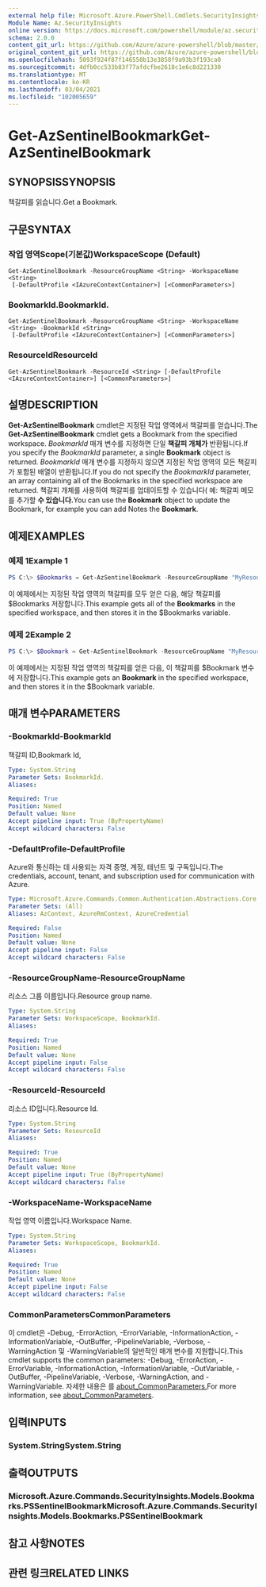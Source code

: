```yaml
---
external help file: Microsoft.Azure.PowerShell.Cmdlets.SecurityInsights.dll-Help.xml
Module Name: Az.SecurityInsights
online version: https://docs.microsoft.com/powershell/module/az.securityinsights/get-azsentinelbookmark
schema: 2.0.0
content_git_url: https://github.com/Azure/azure-powershell/blob/master/src/SecurityInsights/SecurityInsights/help/Get-AzSentinelBookmark.md
original_content_git_url: https://github.com/Azure/azure-powershell/blob/master/src/SecurityInsights/SecurityInsights/help/Get-AzSentinelBookmark.md
ms.openlocfilehash: 5093f924f87f146550b13e3858f9a93b3f193ca0
ms.sourcegitcommit: 4dfb0cc533b83f77afdcfbe2618c1e6c8d221330
ms.translationtype: MT
ms.contentlocale: ko-KR
ms.lasthandoff: 03/04/2021
ms.locfileid: "102005659"
---
```

# <span data-ttu-id="67098-101">Get-AzSentinelBookmark</span><span class="sxs-lookup"><span data-stu-id="67098-101">Get-AzSentinelBookmark</span></span>

## <span data-ttu-id="67098-102">SYNOPSIS</span><span class="sxs-lookup"><span data-stu-id="67098-102">SYNOPSIS</span></span>
<span data-ttu-id="67098-103">책갈피를 읽습니다.</span><span class="sxs-lookup"><span data-stu-id="67098-103">Get a Bookmark.</span></span>

## <span data-ttu-id="67098-104">구문</span><span class="sxs-lookup"><span data-stu-id="67098-104">SYNTAX</span></span>

### <span data-ttu-id="67098-105">작업 영역Scope(기본값)</span><span class="sxs-lookup"><span data-stu-id="67098-105">WorkspaceScope (Default)</span></span>
```
Get-AzSentinelBookmark -ResourceGroupName <String> -WorkspaceName <String>
 [-DefaultProfile <IAzureContextContainer>] [<CommonParameters>]
```

### <span data-ttu-id="67098-106">BookmarkId.</span><span class="sxs-lookup"><span data-stu-id="67098-106">BookmarkId.</span></span>
```
Get-AzSentinelBookmark -ResourceGroupName <String> -WorkspaceName <String> -BookmarkId <String>
 [-DefaultProfile <IAzureContextContainer>] [<CommonParameters>]
```

### <span data-ttu-id="67098-107">ResourceId</span><span class="sxs-lookup"><span data-stu-id="67098-107">ResourceId</span></span>
```
Get-AzSentinelBookmark -ResourceId <String> [-DefaultProfile <IAzureContextContainer>] [<CommonParameters>]
```

## <span data-ttu-id="67098-108">설명</span><span class="sxs-lookup"><span data-stu-id="67098-108">DESCRIPTION</span></span>
<span data-ttu-id="67098-109">**Get-AzSentinelBookmark** cmdlet은 지정된 작업 영역에서 책갈피를 얻습니다.</span><span class="sxs-lookup"><span data-stu-id="67098-109">The **Get-AzSentinelBookmark** cmdlet gets a Bookmark from the specified workspace.</span></span>
<span data-ttu-id="67098-110">*BookmarkId* 매개 변수를 지정하면 단일 **책갈피 개체가** 반환됩니다.</span><span class="sxs-lookup"><span data-stu-id="67098-110">If you specify the *BookmarkId* parameter, a single **Bookmark** object is returned.</span></span>
<span data-ttu-id="67098-111">*BookmarkId* 매개 변수를 지정하지 않으면 지정된 작업 영역의 모든 책갈피가 포함된 배열이 반환됩니다.</span><span class="sxs-lookup"><span data-stu-id="67098-111">If you do not specify the *BookmarkId* parameter, an array containing all of the Bookmarks in the specified workspace are returned.</span></span>
<span data-ttu-id="67098-112">책갈피  개체를 사용하여 책갈피를 업데이트할 수 있습니다( 예: 책갈피 메모를 추가할 **수 있습니다.**</span><span class="sxs-lookup"><span data-stu-id="67098-112">You can use the **Bookmark** object to update the Bookmark, for example you can add Notes the **Bookmark**.</span></span>

## <span data-ttu-id="67098-113">예제</span><span class="sxs-lookup"><span data-stu-id="67098-113">EXAMPLES</span></span>

### <span data-ttu-id="67098-114">예제 1</span><span class="sxs-lookup"><span data-stu-id="67098-114">Example 1</span></span>
```powershell
PS C:\> $Bookmarks = Get-AzSentinelBookmark -ResourceGroupName "MyResourceGroup" -WorkspaceName "MyWorkspaceName"
```

<span data-ttu-id="67098-115">이 예제에서는 지정된  작업 영역의 책갈피를 모두 얻은 다음, 해당 책갈피를 $Bookmarks 저장합니다.</span><span class="sxs-lookup"><span data-stu-id="67098-115">This example gets all of the **Bookmarks** in the specified workspace, and then stores it in the $Bookmarks variable.</span></span>

### <span data-ttu-id="67098-116">예제 2</span><span class="sxs-lookup"><span data-stu-id="67098-116">Example 2</span></span>
```powershell
PS C:\> $Bookmark = Get-AzSentinelBookmark -ResourceGroupName "MyResourceGroup" -WorkspaceName "MyWorkspaceName" -BookmarkId "MyBookmarkId"
```

<span data-ttu-id="67098-117">이 예제에서는  지정된 작업 영역의 책갈피를 얻은 다음, 이 책갈피를 $Bookmark 변수에 저장합니다.</span><span class="sxs-lookup"><span data-stu-id="67098-117">This example gets an **Bookmark** in the specified workspace, and then stores it in the $Bookmark variable.</span></span>

## <span data-ttu-id="67098-118">매개 변수</span><span class="sxs-lookup"><span data-stu-id="67098-118">PARAMETERS</span></span>

### <span data-ttu-id="67098-119">-BookmarkId</span><span class="sxs-lookup"><span data-stu-id="67098-119">-BookmarkId</span></span>
<span data-ttu-id="67098-120">책갈피 ID,</span><span class="sxs-lookup"><span data-stu-id="67098-120">Bookmark Id,</span></span>

```yaml
Type: System.String
Parameter Sets: BookmarkId.
Aliases:

Required: True
Position: Named
Default value: None
Accept pipeline input: True (ByPropertyName)
Accept wildcard characters: False
```

### <span data-ttu-id="67098-121">-DefaultProfile</span><span class="sxs-lookup"><span data-stu-id="67098-121">-DefaultProfile</span></span>
<span data-ttu-id="67098-122">Azure와 통신하는 데 사용되는 자격 증명, 계정, 테넌트 및 구독입니다.</span><span class="sxs-lookup"><span data-stu-id="67098-122">The credentials, account, tenant, and subscription used for communication with Azure.</span></span>

```yaml
Type: Microsoft.Azure.Commands.Common.Authentication.Abstractions.Core.IAzureContextContainer
Parameter Sets: (All)
Aliases: AzContext, AzureRmContext, AzureCredential

Required: False
Position: Named
Default value: None
Accept pipeline input: False
Accept wildcard characters: False
```

### <span data-ttu-id="67098-123">-ResourceGroupName</span><span class="sxs-lookup"><span data-stu-id="67098-123">-ResourceGroupName</span></span>
<span data-ttu-id="67098-124">리소스 그룹 이름입니다.</span><span class="sxs-lookup"><span data-stu-id="67098-124">Resource group name.</span></span>

```yaml
Type: System.String
Parameter Sets: WorkspaceScope, BookmarkId.
Aliases:

Required: True
Position: Named
Default value: None
Accept pipeline input: False
Accept wildcard characters: False
```

### <span data-ttu-id="67098-125">-ResourceId</span><span class="sxs-lookup"><span data-stu-id="67098-125">-ResourceId</span></span>
<span data-ttu-id="67098-126">리소스 ID입니다.</span><span class="sxs-lookup"><span data-stu-id="67098-126">Resource Id.</span></span>

```yaml
Type: System.String
Parameter Sets: ResourceId
Aliases:

Required: True
Position: Named
Default value: None
Accept pipeline input: True (ByPropertyName)
Accept wildcard characters: False
```

### <span data-ttu-id="67098-127">-WorkspaceName</span><span class="sxs-lookup"><span data-stu-id="67098-127">-WorkspaceName</span></span>
<span data-ttu-id="67098-128">작업 영역 이름입니다.</span><span class="sxs-lookup"><span data-stu-id="67098-128">Workspace Name.</span></span>

```yaml
Type: System.String
Parameter Sets: WorkspaceScope, BookmarkId.
Aliases:

Required: True
Position: Named
Default value: None
Accept pipeline input: False
Accept wildcard characters: False
```

### <span data-ttu-id="67098-129">CommonParameters</span><span class="sxs-lookup"><span data-stu-id="67098-129">CommonParameters</span></span>
<span data-ttu-id="67098-130">이 cmdlet은 -Debug, -ErrorAction, -ErrorVariable, -InformationAction, -InformationVariable, -OutBuffer, -PipelineVariable, -Verbose, -WarningAction 및 -WarningVariable의 일반적인 매개 변수를 지원합니다.</span><span class="sxs-lookup"><span data-stu-id="67098-130">This cmdlet supports the common parameters: -Debug, -ErrorAction, -ErrorVariable, -InformationAction, -InformationVariable, -OutVariable, -OutBuffer, -PipelineVariable, -Verbose, -WarningAction, and -WarningVariable.</span></span> <span data-ttu-id="67098-131">자세한 내용은 를 [about_CommonParameters.](http://go.microsoft.com/fwlink/?LinkID=113216)</span><span class="sxs-lookup"><span data-stu-id="67098-131">For more information, see [about_CommonParameters](http://go.microsoft.com/fwlink/?LinkID=113216).</span></span>

## <span data-ttu-id="67098-132">입력</span><span class="sxs-lookup"><span data-stu-id="67098-132">INPUTS</span></span>

### <span data-ttu-id="67098-133">System.String</span><span class="sxs-lookup"><span data-stu-id="67098-133">System.String</span></span>
## <span data-ttu-id="67098-134">출력</span><span class="sxs-lookup"><span data-stu-id="67098-134">OUTPUTS</span></span>

### <span data-ttu-id="67098-135">Microsoft.Azure.Commands.SecurityInsights.Models.Bookmarks.PSSentinelBookmark</span><span class="sxs-lookup"><span data-stu-id="67098-135">Microsoft.Azure.Commands.SecurityInsights.Models.Bookmarks.PSSentinelBookmark</span></span>
## <span data-ttu-id="67098-136">참고 사항</span><span class="sxs-lookup"><span data-stu-id="67098-136">NOTES</span></span>

## <span data-ttu-id="67098-137">관련 링크</span><span class="sxs-lookup"><span data-stu-id="67098-137">RELATED LINKS</span></span>
